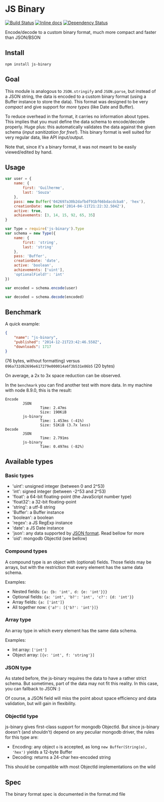 # JS Binary
[![Build Status](https://travis-ci.org/sitegui/js-binary.svg?branch=master)](https://travis-ci.org/sitegui/js-binary)
[![Inline docs](https://inch-ci.org/github/sitegui/js-binary.svg?branch=master)](https://inch-ci.org/github/sitegui/js-binary)
[![Dependency Status](https://david-dm.org/sitegui/js-binary.svg)](https://david-dm.org/sitegui/js-binary)

Encode/decode to a custom binary format, much more compact and faster than JSON/BSON

## Install
`npm install js-binary`

## Goal
This module is analogous to `JSON.stringify` and `JSON.parse`, but instead of a JSON string, the data is encoded to a custom binary format (using a Buffer instance to store the data).
This format was designed to be very *compact* and give support for *more types* (like Date and Buffer).

To reduce overhead in the format, it carries no information about types. This implies that you must define the data schema to encode/decode properly. Huge plus: this automatically validates the data against the given schema (*input sanitization for free!*). This binary format is well suited for very regular data, like API input/output.

Note that, since it's a binary format, it was not meant to be easily viewed/edited by hand.

## Usage
```js
var user = {
	name: {
		first: 'Guilherme',
		last: 'Souza'
	},
	pass: new Buffer('042697a30b2dafbdf91bf66bdacdcba8', 'hex'),
	creationDate: new Date('2014-04-11T21:22:32.504Z'),
	active: true,
	achievements: [3, 14, 15, 92, 65, 35]
}

var Type = require('js-binary').Type
var schema = new Type({
	name: {
		first: 'string',
		last: 'string'
	},
	pass: 'Buffer',
	creationDate: 'date',
	active: 'boolean',
	achievements: ['uint'],
	'optionalField?': 'int'
})

var encoded = schema.encode(user)

var decoded = schema.decode(encoded)
```

## Benchmark
A quick example:
```json
{
	"name": "js-binary",
	"published": "2014-12-21T23:42:46.558Z",
	"downloads": 1717
}
```
(76 bytes, without formatting) versus `096a732d62696e617279e000014a6f3b531e86b5` (20 bytes)

On average, a 2x to 3x space reduction can be observed.

In the `benchmark` you can find another test with more data. In my machine with node 8.9.0, this is the result:
```
Encode
        JSON
                Time: 2.47ms
                Size: 190KiB
        js-binary
                Time: 1.453ms (-41%)
                Size: 51KiB (3.7x less)
Decode
        JSON
                Time: 2.791ms
        js-binary
                Time: 0.497ms (-82%)
```

## Available types
### Basic types
* 'uint': unsigned integer (between 0 and 2^53)
* 'int': signed integer (between -2^53 and 2^53)
* 'float': a 64-bit floating-point (the JavaScript number type)
* 'float32': a 32-bit floating-point
* 'string': a utf-8 string
* 'Buffer': a Buffer instance
* 'boolean': a boolean
* 'regex': a JS RegExp instance
* 'date': a JS Date instance
* 'json': any data supported by [JSON format](http://json.org/). Read bellow for more
* 'oid': mongodb ObjectId (see bellow)

### Compound types
A compound type is an object with (optional) fields. Those fields may be arrays, but with the restriction that every element has the same data schema.

Examples:

* Nested fields: `{a: {b: 'int', d: {e: 'int'}}}`
* Optional fields: `{a: 'int', 'b?': 'int', 'c?': {d: 'int'}}`
* Array fields: `{a: ['int']}`
* All together now: `{'a?': [{'b?': 'int'}]}`

### Array type
An array type in which every element has the same data schema.

Examples:

* Int array: `['int']`
* Object array: `[{v: 'int', f: 'string'}]`

### JSON type
As stated before, the js-binary requires the data to have a rather strict schema. But sometimes, part of the data may not fit this reality. In this case, you can fallback to JSON :)

Of course, a JSON field will miss the point about space efficiency and data validation, but will gain in flexibility.

### ObjectId type
js-binary gives first-class support for mongodb ObjectId. But since js-binary doesn't (and shouldn't) depend on any peculiar mongodb driver, the rules for this type are:

* Encoding: any object `o` is accepted, as long `new Buffer(String(o), 'hex')` yields a 12-byte Buffer
* Decoding: returns a 24-char hex-encoded string

This should be compatible with most ObjectId implementations on the wild

## Spec
The binary format spec is documented in the format.md file